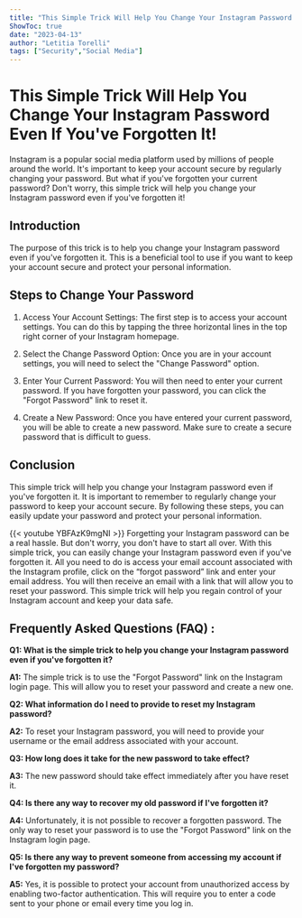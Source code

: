 ```yaml
---
title: "This Simple Trick Will Help You Change Your Instagram Password Even If You've Forgotten It!"
ShowToc: true 
date: "2023-04-13"
author: "Letitia Torelli" 
tags: ["Security","Social Media"]
---
```

# This Simple Trick Will Help You Change Your Instagram Password Even If You've Forgotten It!

Instagram is a popular social media platform used by millions of people around the world. It's important to keep your account secure by regularly changing your password. But what if you've forgotten your current password? Don't worry, this simple trick will help you change your Instagram password even if you've forgotten it!

## Introduction

The purpose of this trick is to help you change your Instagram password even if you've forgotten it. This is a beneficial tool to use if you want to keep your account secure and protect your personal information.

## Steps to Change Your Password

1. Access Your Account Settings: The first step is to access your account settings. You can do this by tapping the three horizontal lines in the top right corner of your Instagram homepage.

2. Select the Change Password Option: Once you are in your account settings, you will need to select the "Change Password" option.

3. Enter Your Current Password: You will then need to enter your current password. If you have forgotten your password, you can click the "Forgot Password" link to reset it.

4. Create a New Password: Once you have entered your current password, you will be able to create a new password. Make sure to create a secure password that is difficult to guess.

## Conclusion

This simple trick will help you change your Instagram password even if you've forgotten it. It is important to remember to regularly change your password to keep your account secure. By following these steps, you can easily update your password and protect your personal information.

{{< youtube YBFAzK9mgNI >}} 
Forgetting your Instagram password can be a real hassle. But don't worry, you don't have to start all over. With this simple trick, you can easily change your Instagram password even if you've forgotten it. All you need to do is access your email account associated with the Instagram profile, click on the “forgot password” link and enter your email address. You will then receive an email with a link that will allow you to reset your password. This simple trick will help you regain control of your Instagram account and keep your data safe.

## Frequently Asked Questions (FAQ) :
**Q1: What is the simple trick to help you change your Instagram password even if you've forgotten it?**

**A1:** The simple trick is to use the "Forgot Password" link on the Instagram login page. This will allow you to reset your password and create a new one.

**Q2: What information do I need to provide to reset my Instagram password?**

**A2:** To reset your Instagram password, you will need to provide your username or the email address associated with your account.

**Q3: How long does it take for the new password to take effect?**

**A3:** The new password should take effect immediately after you have reset it.

**Q4: Is there any way to recover my old password if I've forgotten it?**

**A4:** Unfortunately, it is not possible to recover a forgotten password. The only way to reset your password is to use the "Forgot Password" link on the Instagram login page.

**Q5: Is there any way to prevent someone from accessing my account if I've forgotten my password?**

**A5:** Yes, it is possible to protect your account from unauthorized access by enabling two-factor authentication. This will require you to enter a code sent to your phone or email every time you log in.




